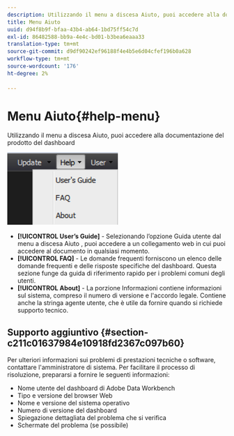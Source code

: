```yaml
---
description: Utilizzando il menu a discesa Aiuto, puoi accedere alla documentazione del prodotto del dashboard
title: Menu Aiuto
uuid: d94f8b9f-bfaa-43b4-ab64-1bd75ff54c7d
exl-id: 86482588-bb9a-4e4c-bd01-b3bea6eaaa33
translation-type: tm+mt
source-git-commit: d9df90242ef96188f4e4b5e6d04cfef196b0a628
workflow-type: tm+mt
source-wordcount: '176'
ht-degree: 2%

---
```


# Menu Aiuto{#help-menu}

Utilizzando il menu a discesa Aiuto, puoi accedere alla documentazione del prodotto del dashboard

![](assets/help.png)

* **[!UICONTROL User’s Guide]** - Selezionando l’opzione Guida utente dal menu a discesa Aiuto , puoi accedere a un collegamento web in cui puoi accedere al documento in qualsiasi momento.
* **[!UICONTROL FAQ]** - Le domande frequenti forniscono un elenco delle domande frequenti e delle risposte specifiche del dashboard. Questa sezione funge da guida di riferimento rapido per i problemi comuni degli utenti.
* **[!UICONTROL About]** - La porzione Informazioni contiene informazioni sul sistema, compreso il numero di versione e l&#39;accordo legale. Contiene anche la stringa agente utente, che è utile da fornire quando si richiede supporto tecnico.

## Supporto aggiuntivo {#section-c211c01637984e10918fd2367c097b60}

Per ulteriori informazioni sui problemi di prestazioni tecniche o software, contattare l&#39;amministratore di sistema. Per facilitare il processo di risoluzione, prepararsi a fornire le seguenti informazioni:

* Nome utente del dashboard di Adobe Data Workbench
* Tipo e versione del browser Web
* Nome e versione del sistema operativo
* Numero di versione del dashboard
* Spiegazione dettagliata del problema che si verifica
* Schermate del problema (se possibile)
